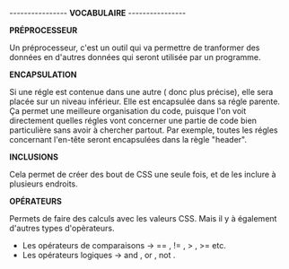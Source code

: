 ---------------- **VOCABULAIRE** ----------------


**PRÉPROCESSEUR**

Un préprocesseur, c'est un outil qui va permettre de tranformer des données en d'autres données qui seront utilisée par un programme.


**ENCAPSULATION**

Si une régle est contenue dans une autre ( donc plus précise), elle sera placée sur un niveau inférieur. Elle est encapsulée dans sa régle parente.
Ça permet une meilleure organisation du code, puisque l'on voit directement quelles régles vont concerner une partie de code bien particulière sans avoir à chercher partout. Par exemple, toutes les régles concernant l'en-tête seront encapsulées dans la règle "header".


**INCLUSIONS**

Cela permet de créer des bout de CSS une seule fois, et de les inclure à plusieurs endroits.


**OPÉRATEURS**

Permets de faire des calculs avec les valeurs CSS. Mais il y à également d'autres types d'opèrateurs.

* Les opérateurs de comparaisons -> == , != , > , >= etc.
* Les opérateurs logiques -> and , or , not .
